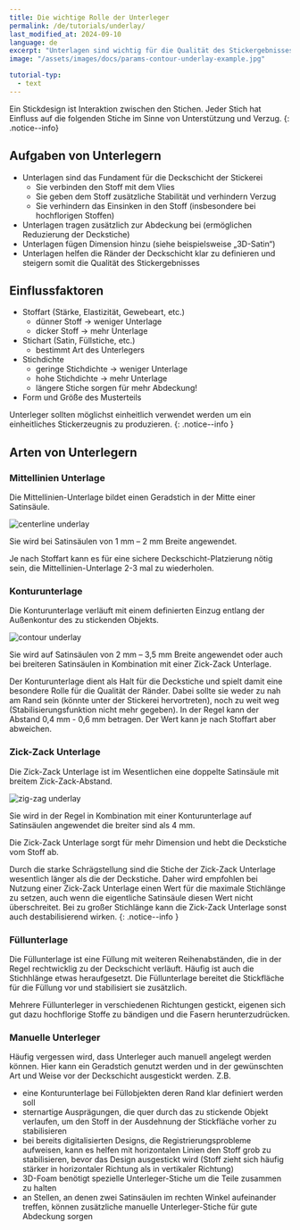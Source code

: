```yaml
---
title: Die wichtige Rolle der Unterleger
permalink: /de/tutorials/underlay/
last_modified_at: 2024-09-10
language: de
excerpt: "Unterlagen sind wichtig für die Qualität des Stickergebnisses"
image: "/assets/images/docs/params-contour-underlay-example.jpg"

tutorial-typ:
  - text
---
```

Ein Stickdesign ist Interaktion zwischen den Stichen. Jeder Stich hat Einfluss auf die folgenden Stiche im Sinne von Unterstützung und Verzug.
{: .notice--info}

## Aufgaben von Unterlegern

* Unterlagen sind das Fundament für die Deckschicht der Stickerei
  * Sie verbinden den Stoff mit dem Vlies
  * Sie geben dem Stoff zusätzliche Stabilität und verhindern Verzug
  * Sie verhindern das Einsinken in den Stoff (insbesondere bei hochflorigen Stoffen)
* Unterlagen tragen zusätzlich zur Abdeckung bei (ermöglichen Reduzierung der Deckstiche)
* Unterlagen fügen Dimension hinzu (siehe beispielsweise „3D-Satin“)
* Unterlagen helfen die Ränder der Deckschicht klar zu definieren und steigern somit die Qualität des Stickergebnisses

## Einflussfaktoren

* Stoffart (Stärke, Elastizität, Gewebeart, etc.)
  * dünner Stoff → weniger Unterlage
  * dicker Stoff → mehr Unterlage
* Stichart (Satin, Füllstiche, etc.)
  * bestimmt Art des Unterlegers
* Stichdichte
  * geringe Stichdichte → weniger Unterlage
  * hohe Stichdichte → mehr Unterlage
  * längere Stiche sorgen für mehr Abdeckung!
* Form und Größe des Musterteils

Unterleger sollten möglichst einheitlich verwendet werden um ein einheitliches Stickerzeugnis zu produzieren.
{: .notice--info }

## Arten von Unterlegern

### Mittellinien Unterlage

Die Mittellinien-Unterlage bildet einen Geradstich in der Mitte einer Satinsäule.

![centerline underlay](/assets/images/docs/params-center-walk-underlay-example.jpg)

Sie wird bei Satinsäulen von 1 mm – 2 mm Breite angewendet.

Je nach Stoffart kann es für eine sichere Deckschicht-Platzierung nötig sein, die Mittellinien-Unterlage 2-3 mal zu wiederholen.

### Konturunterlage

Die Konturunterlage verläuft mit einem definierten Einzug entlang der Außenkontur des zu stickenden Objekts.

![contour underlay](/assets/images/docs/params-contour-underlay-example.jpg)

Sie wird auf Satinsäulen von 2 mm – 3,5 mm Breite angewendet oder auch bei breiteren Satinsäulen in Kombination mit einer Zick-Zack Unterlage.

Der Konturunterlage dient als Halt für die Deckstiche und spielt damit eine besondere Rolle für die Qualität der Ränder. Dabei sollte sie weder zu nah am
Rand sein (könnte unter der Stickerei hervortreten), noch zu weit weg (Stabilisierungsfunktion nicht mehr gegeben). In der Regel kann der Abstand
0,4 mm - 0,6 mm betragen. Der Wert kann je nach Stoffart aber abweichen.

### Zick-Zack Unterlage

Die Zick-Zack Unterlage ist im Wesentlichen eine doppelte Satinsäule mit breitem Zick-Zack-Abstand.

![zig-zag underlay](/assets/images/docs/params-zigzag-underlay-example.jpg)

Sie wird in der Regel in Kombination mit einer Konturunterlage auf Satinsäulen angewendet die breiter sind als 4 mm.

Die Zick-Zack Unterlage sorgt für mehr Dimension und hebt die Deckstiche vom Stoff ab.

Durch die starke Schrägstellung sind die Stiche der Zick-Zack Unterlage wesentlich länger als die der Deckstiche. Daher wird empfohlen bei Nutzung
einer Zick-Zack Unterlage einen Wert für die maximale Stichlänge zu setzen, auch wenn die eigentliche Satinsäule diesen Wert nicht überschreitet. Bei zu
großer Stichlänge kann die Zick-Zack Unterlage sonst auch destabilisierend wirken.
{: .notice--info }

### Füllunterlage

Die Füllunterlage ist eine Füllung mit weiteren Reihenabständen, die in der Regel rechtwicklig zu der Deckschicht verläuft. Häufig ist auch die Stichhlänge etwas heraufgesetzt.
Die Füllunterlage bereitet die Stickfläche für die Füllung vor und stabilisiert sie zusätzlich.

Mehrere Füllunterleger in verschiedenen Richtungen gestickt, eigenen sich gut dazu hochflorige Stoffe zu bändigen und die Fasern herunterzudrücken.

### Manuelle Unterleger

Häufig vergessen wird, dass Unterleger auch manuell angelegt werden können. Hier kann ein
Geradstich genutzt werden und in der gewünschten Art und Weise vor der Deckschicht ausgestickt
werden. Z.B.

* eine Konturunterlage bei Füllobjekten deren Rand klar definiert werden soll
* sternartige Ausprägungen, die quer durch das zu stickende Objekt verlaufen, um den Stoff in der Ausdehnung der Stickfläche vorher zu stabilisieren
* bei bereits digitalisierten Designs, die Registrierungsprobleme aufweisen, kann es helfen mit horizontalen Linien den Stoff grob zu stabilisieren,
  bevor das Design ausgestickt wird (Stoff zieht sich häufig stärker in horizontaler Richtung als in vertikaler Richtung)
* 3D-Foam benötigt spezielle Unterleger-Stiche um die Teile zusammen zu halten
* an Stellen, an denen zwei Satinsäulen im rechten Winkel aufeinander treffen, können zusätzliche manuelle Unterleger-Stiche für gute Abdeckung sorgen

